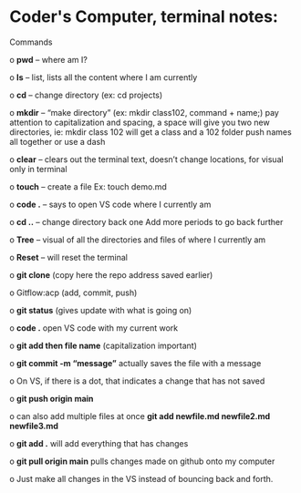 # Coder's Computer, terminal notes:

Commands

o	**pwd** – where am I?

o	**ls** – list, lists all the content where I am currently

o	**cd** – change directory (ex: cd projects)

o	**mkdir** – “make directory” (ex: mkdir class102, command + name;)
  	pay attention to capitalization and spacing, a space will give you two new directories, ie: mkdir class 102 will get a class and a 102 folder
  	push names all together or use a dash
    
o	**clear** – clears out the terminal text, doesn’t change locations, for visual only in terminal

o	**touch** – create a file
  	Ex: touch demo.md
    
o	**code .** – says to open VS code where I currently am

o	**cd ..** – change directory back one
 	Add more periods to go back further
  
o	**Tree** – visual of all the directories and files of where I currently am

o	**Reset** – will reset the terminal

o	 **git clone** (copy here the repo address saved earlier)

o	 Gitflow:acp (add, commit, push)

o	 **git status** (gives update with what is going on)

o	 **code .** open VS code with my current work

o	 **git add then file name** (capitalization important)

o	 **git commit -m “message”** actually saves the file with a message

o	 On VS, if there is a dot, that indicates a change that has not saved

o	 **git push origin main** 

o	can also add multiple files at once  **git add newfile.md newfile2.md newfile3.md**

o	**git add .** will add everything that has changes

o	**git pull origin main** pulls changes made on github onto my computer

o	Just make all changes in the VS instead of bouncing back and forth.

